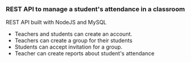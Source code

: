 ### REST API to manage a student's attendance in a classroom

REST API built with NodeJS and MySQL

- Teachers and students can create an account.
- Teachers can create a group for their students
- Students can accept invitation for a group. 
- Teacher can create reports about student's attendance
